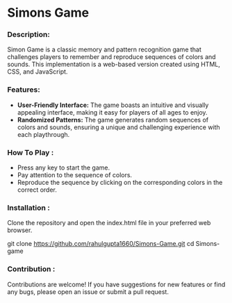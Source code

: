 <h1>Simons Game</h1>

<h3>Description:</h3>

<p>Simon Game is a classic memory and pattern recognition game that challenges players to remember and reproduce sequences of colors and sounds. This implementation is a web-based version created using HTML, CSS, and JavaScript.</p>

<h3>Features:</h3>

<ul>
  <li><b>User-Friendly Interface:</b> The game boasts an intuitive and visually appealing interface, making it easy for players of all ages to enjoy.</li>
  <li><b>Randomized Patterns:</b> The game generates random sequences of colors and sounds, ensuring a unique and challenging experience with each playthrough.</li>
</ul>

<h3>How To Play :</h3>

<ul>
  <li>Press any key to start the game.</li>
  <li>Pay attention to the sequence of colors.</li>
  <li>Reproduce the sequence by clicking on the corresponding colors in the correct order.</li>
</ul>

<h3>Installation :</h3>

<p>Clone the repository and open the index.html file in your preferred web browser.</p>

git clone https://github.com/rahulgupta1660/Simons-Game.git
cd Simons-game

<h3>Contribution :</h3>

<p>Contributions are welcome! If you have suggestions for new features or find any bugs, please open an issue or submit a pull request.</p>
